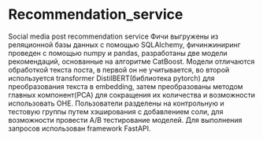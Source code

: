 # Recommendation_service
Social media post recommendation service
Фичи выгружены из реляционной базы данных с помощью SQLAlchemy, фичинжиниринг проведен с помощью numpy и pandas, разработаны две модели рекомендаций, основанные на алгоритме CatBoost. Модели отличаются обработкой текста поста, в первой он не учитывается, во второй используется transformer DistilBERT(библиотека pytorch) для преобразования текста в embedding, затем преобразованы методом главных компонент(PCA) для сокращения их количества и возможности использовать OHE. Пользователи разделены на контрольную и тестовую группы путем хэширования с добавлением соли, для возможности провести А/B тестирование моделей. Для выполнения запросов использован framework FastAPI.
